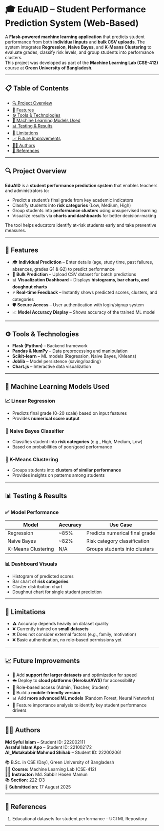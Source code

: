 # 🎓 EduAID – Student Performance Prediction System (Web-Based)

A **Flask-powered machine learning application** that predicts student performance from both **individual inputs** and **bulk CSV uploads**. The system integrates **Regression**, **Naive Bayes**, and **K-Means Clustering** to evaluate grades, classify risk levels, and group students into performance clusters.  
This project was developed as part of the **Machine Learning Lab (CSE-412)** course at **Green University of Bangladesh**.

---

## 📋 Table of Contents

- [🔍 Project Overview](#-project-overview)  
- [🎯 Features](#-features)  
- [⚙️ Tools & Technologies](#️-tools--technologies)  
- [🧠 Machine Learning Models Used](#-machine-learning-models-used)  
- [📊 Testing & Results](#-testing--results)  
- [🧪 Limitations](#-limitations)  
- [📈 Future Improvements](#-future-improvements)  
- [👨‍💻 Authors](#-authors)  
- [📎 References](#-references)  

---

## 🔍 Project Overview

**EduAID** is a **student performance prediction system** that enables teachers and administrators to:

- Predict a student’s final grade from key academic indicators  
- Classify students into **risk categories** (Low, Medium, High)  
- Group students into **performance clusters** using unsupervised learning  
- Visualize results via **charts and dashboards** for better decision-making  

The tool helps educators identify at-risk students early and take preventive measures.

---

## 🎯 Features

- 🎓 **Individual Prediction** – Enter details (age, study time, past failures, absences, grades G1 & G2) to predict performance  
- 📂 **Bulk Prediction** – Upload CSV dataset for batch predictions  
- 📊 **Visualization Dashboard** – Displays **histograms, bar charts, and doughnut charts**  
- ⚡ **Real-time Feedback** – Instantly shows predicted scores, clusters, and categories  
- 🛡️ **Secure Access** – User authentication with login/signup system   
- 📈 **Model Accuracy Display** – Shows accuracy of the trained ML model  

---

## ⚙️ Tools & Technologies

- **Flask (Python)** – Backend framework    
- **Pandas & NumPy** – Data preprocessing and manipulation  
- **Scikit-learn** – ML models (Regression, Naive Bayes, KMeans)  
- **Joblib** – Model persistence (saving/loading)  
- **Chart.js** – Interactive data visualization    

---

## 🧠 Machine Learning Models Used

### 📈 Linear Regression
- Predicts final grade (0–20 scale) based on input features  
- Provides **numerical score output**  

### 🧮 Naive Bayes Classifier
- Classifies student into **risk categories** (e.g., High, Medium, Low)  
- Based on probabilities of poor/good performance  

### 🧩 K-Means Clustering
- Groups students into **clusters of similar performance**  
- Provides insights on patterns among students  

---

## 📊 Testing & Results

### ✅ Model Performance

| Model             | Accuracy | Use Case                          |
|-------------------|----------|-----------------------------------|
| Regression        | ~85%     | Predicts numerical final grade    |
| Naive Bayes       | ~82%     | Risk category classification      |
| K-Means Clustering| N/A      | Groups students into clusters     |

### 📊 Dashboard Visuals
- Histogram of predicted scores  
- Bar chart of **risk categories**  
- Cluster distribution chart  
- Doughnut chart for single student prediction  

---

## 🧪 Limitations

- ⚠️ Accuracy depends heavily on dataset quality  
- ❌ Currently trained on **small datasets**  
- ❌ Does not consider external factors (e.g., family, motivation)  
- ❌ Basic authentication, no role-based permissions yet  

---

## 📈 Future Improvements

- 📂 Add **support for larger datasets** and optimization for speed  
- ☁️ Deploy to **cloud platforms (Heroku/AWS)** for accessibility  
- 🔐 Role-based access (Admin, Teacher, Student)  
- 📱 Build a **mobile-friendly version**  
- 📊 Add **more advanced ML models** (Random Forest, Neural Networks)  
- 🔎 Feature importance analysis to identify key student performance drivers  

---

## 👨‍💻 Authors
**Md Syful Islam** – Student ID: 222002111       
**Asraful Islam Apo** – Student ID: 221002172     
**Al_Motakabbir Mahmud Shihab** – Student ID: 222002061    

📚 B.Sc. in CSE (Day), Green University of Bangladesh    
🧑‍🏫 **Course:** Machine Learning Lab (CSE-412)     
👨‍🏫 **Instructor:** Md. Sabbir Hosen Mamun     
📚 **Section:** 222-D3     
📅 **Submitted on:** 17 August 2025      

---

## 📎 References
 
1. Educational datasets for student performance – UCI ML Repository  

---
